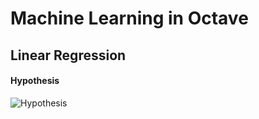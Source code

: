 # Machine Learning in Octave

## Linear Regression

#### Hypothesis

![Hypothesis](./images/linear-regression-hypothesis.svg)
